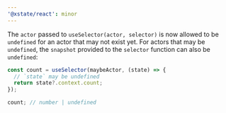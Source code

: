 ```yaml
---
'@xstate/react': minor
---
```


The `actor` passed to `useSelector(actor, selector)` is now allowed to be `undefined` for an actor that may not exist yet. For actors that may be `undefined`, the `snapshot` provided to the `selector` function can also be `undefined`:

```ts
const count = useSelector(maybeActor, (state) => {
  // `state` may be undefined
  return state?.context.count;
});

count; // number | undefined
```
